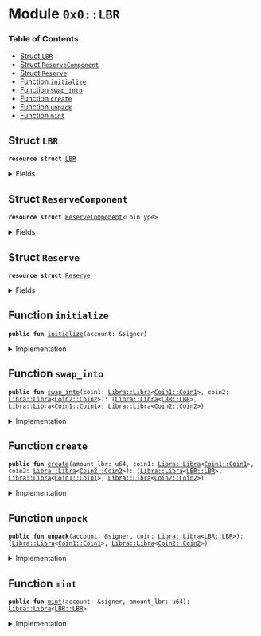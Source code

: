 
<a name="0x0_LBR"></a>

# Module `0x0::LBR`

### Table of Contents

-  [Struct `LBR`](#0x0_LBR_LBR)
-  [Struct `ReserveComponent`](#0x0_LBR_ReserveComponent)
-  [Struct `Reserve`](#0x0_LBR_Reserve)
-  [Function `initialize`](#0x0_LBR_initialize)
-  [Function `swap_into`](#0x0_LBR_swap_into)
-  [Function `create`](#0x0_LBR_create)
-  [Function `unpack`](#0x0_LBR_unpack)
-  [Function `mint`](#0x0_LBR_mint)



<a name="0x0_LBR_LBR"></a>

## Struct `LBR`



<pre><code><b>resource</b> <b>struct</b> <a href="#0x0_LBR">LBR</a>
</code></pre>



<details>
<summary>Fields</summary>


<dl>
<dt>

<code>dummy_field: bool</code>
</dt>
<dd>

</dd>
</dl>


</details>

<a name="0x0_LBR_ReserveComponent"></a>

## Struct `ReserveComponent`



<pre><code><b>resource</b> <b>struct</b> <a href="#0x0_LBR_ReserveComponent">ReserveComponent</a>&lt;CoinType&gt;
</code></pre>



<details>
<summary>Fields</summary>


<dl>
<dt>

<code>ratio: <a href="FixedPoint32.md#0x0_FixedPoint32_FixedPoint32">FixedPoint32::FixedPoint32</a></code>
</dt>
<dd>

</dd>
<dt>

<code>backing: <a href="Libra.md#0x0_Libra_Libra">Libra::Libra</a>&lt;CoinType&gt;</code>
</dt>
<dd>

</dd>
</dl>


</details>

<a name="0x0_LBR_Reserve"></a>

## Struct `Reserve`



<pre><code><b>resource</b> <b>struct</b> <a href="#0x0_LBR_Reserve">Reserve</a>
</code></pre>



<details>
<summary>Fields</summary>


<dl>
<dt>

<code>mint_cap: <a href="Libra.md#0x0_Libra_MintCapability">Libra::MintCapability</a>&lt;<a href="#0x0_LBR_LBR">LBR::LBR</a>&gt;</code>
</dt>
<dd>

</dd>
<dt>

<code>burn_cap: <a href="Libra.md#0x0_Libra_BurnCapability">Libra::BurnCapability</a>&lt;<a href="#0x0_LBR_LBR">LBR::LBR</a>&gt;</code>
</dt>
<dd>

</dd>
<dt>

<code>preburn_cap: <a href="Libra.md#0x0_Libra_Preburn">Libra::Preburn</a>&lt;<a href="#0x0_LBR_LBR">LBR::LBR</a>&gt;</code>
</dt>
<dd>

</dd>
<dt>

<code>coin1: <a href="#0x0_LBR_ReserveComponent">LBR::ReserveComponent</a>&lt;<a href="Coin1.md#0x0_Coin1_Coin1">Coin1::Coin1</a>&gt;</code>
</dt>
<dd>

</dd>
<dt>

<code>coin2: <a href="#0x0_LBR_ReserveComponent">LBR::ReserveComponent</a>&lt;<a href="Coin2.md#0x0_Coin2_Coin2">Coin2::Coin2</a>&gt;</code>
</dt>
<dd>

</dd>
</dl>


</details>

<a name="0x0_LBR_initialize"></a>

## Function `initialize`



<pre><code><b>public</b> <b>fun</b> <a href="#0x0_LBR_initialize">initialize</a>(account: &signer)
</code></pre>



<details>
<summary>Implementation</summary>


<pre><code><b>public</b> <b>fun</b> <a href="#0x0_LBR_initialize">initialize</a>(account: &signer) {
    // Register the <a href="#0x0_LBR">LBR</a> currency.
    <b>let</b> (mint_cap, burn_cap) = <a href="Libra.md#0x0_Libra_register_currency">Libra::register_currency</a>&lt;<a href="#0x0_LBR">LBR</a>&gt;(
        account,
        <a href="FixedPoint32.md#0x0_FixedPoint32_create_from_rational">FixedPoint32::create_from_rational</a>(1, 1), // exchange rate <b>to</b> <a href="#0x0_LBR">LBR</a>
        <b>true</b>,    // is_synthetic
        1000000, // scaling_factor = 10^6
        1000,    // fractional_part = 10^3
        b"<a href="#0x0_LBR">LBR</a>"
    );
    <b>let</b> preburn_cap = <a href="Libra.md#0x0_Libra_new_preburn_with_capability">Libra::new_preburn_with_capability</a>(&burn_cap);
    <b>let</b> coin1 = <a href="#0x0_LBR_ReserveComponent">ReserveComponent</a>&lt;<a href="Coin1.md#0x0_Coin1">Coin1</a>&gt; {
        ratio: <a href="FixedPoint32.md#0x0_FixedPoint32_create_from_rational">FixedPoint32::create_from_rational</a>(1, 2),
        backing: <a href="Libra.md#0x0_Libra_zero">Libra::zero</a>&lt;<a href="Coin1.md#0x0_Coin1">Coin1</a>&gt;(),
    };
    <b>let</b> coin2 = <a href="#0x0_LBR_ReserveComponent">ReserveComponent</a>&lt;<a href="Coin2.md#0x0_Coin2">Coin2</a>&gt; {
        ratio: <a href="FixedPoint32.md#0x0_FixedPoint32_create_from_rational">FixedPoint32::create_from_rational</a>(1, 2),
        backing: <a href="Libra.md#0x0_Libra_zero">Libra::zero</a>&lt;<a href="Coin2.md#0x0_Coin2">Coin2</a>&gt;(),
    };
    move_to(account, <a href="#0x0_LBR_Reserve">Reserve</a> { mint_cap, burn_cap, preburn_cap, coin1, coin2 });
}
</code></pre>



</details>

<a name="0x0_LBR_swap_into"></a>

## Function `swap_into`



<pre><code><b>public</b> <b>fun</b> <a href="#0x0_LBR_swap_into">swap_into</a>(coin1: <a href="Libra.md#0x0_Libra_Libra">Libra::Libra</a>&lt;<a href="Coin1.md#0x0_Coin1_Coin1">Coin1::Coin1</a>&gt;, coin2: <a href="Libra.md#0x0_Libra_Libra">Libra::Libra</a>&lt;<a href="Coin2.md#0x0_Coin2_Coin2">Coin2::Coin2</a>&gt;): (<a href="Libra.md#0x0_Libra_Libra">Libra::Libra</a>&lt;<a href="#0x0_LBR_LBR">LBR::LBR</a>&gt;, <a href="Libra.md#0x0_Libra_Libra">Libra::Libra</a>&lt;<a href="Coin1.md#0x0_Coin1_Coin1">Coin1::Coin1</a>&gt;, <a href="Libra.md#0x0_Libra_Libra">Libra::Libra</a>&lt;<a href="Coin2.md#0x0_Coin2_Coin2">Coin2::Coin2</a>&gt;)
</code></pre>



<details>
<summary>Implementation</summary>


<pre><code><b>public</b> <b>fun</b> <a href="#0x0_LBR_swap_into">swap_into</a>(
    coin1: <a href="Libra.md#0x0_Libra">Libra</a>&lt;<a href="Coin1.md#0x0_Coin1">Coin1</a>&gt;,
    coin2: <a href="Libra.md#0x0_Libra">Libra</a>&lt;<a href="Coin2.md#0x0_Coin2">Coin2</a>&gt;
): (<a href="Libra.md#0x0_Libra">Libra</a>&lt;<a href="#0x0_LBR">LBR</a>&gt;, <a href="Libra.md#0x0_Libra">Libra</a>&lt;<a href="Coin1.md#0x0_Coin1">Coin1</a>&gt;, <a href="Libra.md#0x0_Libra">Libra</a>&lt;<a href="Coin2.md#0x0_Coin2">Coin2</a>&gt;)
<b>acquires</b> <a href="#0x0_LBR_Reserve">Reserve</a> {
    <b>let</b> reserve = borrow_global_mut&lt;<a href="#0x0_LBR_Reserve">Reserve</a>&gt;(0xA550C18);
    <b>let</b> coin1_value = <a href="Libra.md#0x0_Libra_value">Libra::value</a>(&coin1);
    <b>let</b> coin2_value = <a href="Libra.md#0x0_Libra_value">Libra::value</a>(&coin2);
    <b>if</b> (coin1_value &lt;= 1 || coin2_value &lt;= 1) <b>return</b> (<a href="Libra.md#0x0_Libra_zero">Libra::zero</a>&lt;<a href="#0x0_LBR">LBR</a>&gt;(), coin1, coin2);
    <b>let</b> lbr_num_coin1 = <a href="FixedPoint32.md#0x0_FixedPoint32_divide_u64">FixedPoint32::divide_u64</a>(coin1_value - 1, *&reserve.coin1.ratio);
    <b>let</b> lbr_num_coin2 = <a href="FixedPoint32.md#0x0_FixedPoint32_divide_u64">FixedPoint32::divide_u64</a>(coin2_value - 1, *&reserve.coin2.ratio);
    <b>let</b> num_lbr = <b>if</b> (lbr_num_coin2 &lt; lbr_num_coin1) {
        lbr_num_coin2
    } <b>else</b> {
        lbr_num_coin1
    };
    <a href="#0x0_LBR_create">create</a>(num_lbr, coin1, coin2)
}
</code></pre>



</details>

<a name="0x0_LBR_create"></a>

## Function `create`



<pre><code><b>public</b> <b>fun</b> <a href="#0x0_LBR_create">create</a>(amount_lbr: u64, coin1: <a href="Libra.md#0x0_Libra_Libra">Libra::Libra</a>&lt;<a href="Coin1.md#0x0_Coin1_Coin1">Coin1::Coin1</a>&gt;, coin2: <a href="Libra.md#0x0_Libra_Libra">Libra::Libra</a>&lt;<a href="Coin2.md#0x0_Coin2_Coin2">Coin2::Coin2</a>&gt;): (<a href="Libra.md#0x0_Libra_Libra">Libra::Libra</a>&lt;<a href="#0x0_LBR_LBR">LBR::LBR</a>&gt;, <a href="Libra.md#0x0_Libra_Libra">Libra::Libra</a>&lt;<a href="Coin1.md#0x0_Coin1_Coin1">Coin1::Coin1</a>&gt;, <a href="Libra.md#0x0_Libra_Libra">Libra::Libra</a>&lt;<a href="Coin2.md#0x0_Coin2_Coin2">Coin2::Coin2</a>&gt;)
</code></pre>



<details>
<summary>Implementation</summary>


<pre><code><b>public</b> <b>fun</b> <a href="#0x0_LBR_create">create</a>(
    amount_lbr: u64,
    coin1: <a href="Libra.md#0x0_Libra">Libra</a>&lt;<a href="Coin1.md#0x0_Coin1">Coin1</a>&gt;,
    coin2: <a href="Libra.md#0x0_Libra">Libra</a>&lt;<a href="Coin2.md#0x0_Coin2">Coin2</a>&gt;
): (<a href="Libra.md#0x0_Libra">Libra</a>&lt;<a href="#0x0_LBR">LBR</a>&gt;, <a href="Libra.md#0x0_Libra">Libra</a>&lt;<a href="Coin1.md#0x0_Coin1">Coin1</a>&gt;, <a href="Libra.md#0x0_Libra">Libra</a>&lt;<a href="Coin2.md#0x0_Coin2">Coin2</a>&gt;)
<b>acquires</b> <a href="#0x0_LBR_Reserve">Reserve</a> {
    <b>if</b> (amount_lbr == 0) <b>return</b> (<a href="Libra.md#0x0_Libra_zero">Libra::zero</a>&lt;<a href="#0x0_LBR">LBR</a>&gt;(), coin1, coin2);
    <b>let</b> reserve = borrow_global_mut&lt;<a href="#0x0_LBR_Reserve">Reserve</a>&gt;(0xA550C18);
    <b>let</b> num_coin1 = 1 + <a href="FixedPoint32.md#0x0_FixedPoint32_multiply_u64">FixedPoint32::multiply_u64</a>(amount_lbr, *&reserve.coin1.ratio);
    <b>let</b> num_coin2 = 1 + <a href="FixedPoint32.md#0x0_FixedPoint32_multiply_u64">FixedPoint32::multiply_u64</a>(amount_lbr, *&reserve.coin2.ratio);
    <b>let</b> coin1_exact = <a href="Libra.md#0x0_Libra_withdraw">Libra::withdraw</a>(&<b>mut</b> coin1, num_coin1);
    <b>let</b> coin2_exact = <a href="Libra.md#0x0_Libra_withdraw">Libra::withdraw</a>(&<b>mut</b> coin2, num_coin2);
    <a href="Libra.md#0x0_Libra_deposit">Libra::deposit</a>(&<b>mut</b> reserve.coin1.backing, coin1_exact);
    <a href="Libra.md#0x0_Libra_deposit">Libra::deposit</a>(&<b>mut</b> reserve.coin2.backing, coin2_exact);
    (<a href="Libra.md#0x0_Libra_mint_with_capability">Libra::mint_with_capability</a>&lt;<a href="#0x0_LBR">LBR</a>&gt;(amount_lbr, &reserve.mint_cap), coin1, coin2)
}
</code></pre>



</details>

<a name="0x0_LBR_unpack"></a>

## Function `unpack`



<pre><code><b>public</b> <b>fun</b> <b>unpack</b>(account: &signer, coin: <a href="Libra.md#0x0_Libra_Libra">Libra::Libra</a>&lt;<a href="#0x0_LBR_LBR">LBR::LBR</a>&gt;): (<a href="Libra.md#0x0_Libra_Libra">Libra::Libra</a>&lt;<a href="Coin1.md#0x0_Coin1_Coin1">Coin1::Coin1</a>&gt;, <a href="Libra.md#0x0_Libra_Libra">Libra::Libra</a>&lt;<a href="Coin2.md#0x0_Coin2_Coin2">Coin2::Coin2</a>&gt;)
</code></pre>



<details>
<summary>Implementation</summary>


<pre><code><b>public</b> <b>fun</b> <b>unpack</b>(account: &signer, coin: <a href="Libra.md#0x0_Libra">Libra</a>&lt;<a href="#0x0_LBR">LBR</a>&gt;): (<a href="Libra.md#0x0_Libra">Libra</a>&lt;<a href="Coin1.md#0x0_Coin1">Coin1</a>&gt;, <a href="Libra.md#0x0_Libra">Libra</a>&lt;<a href="Coin2.md#0x0_Coin2">Coin2</a>&gt;)
<b>acquires</b> <a href="#0x0_LBR_Reserve">Reserve</a> {
    <b>let</b> reserve = borrow_global_mut&lt;<a href="#0x0_LBR_Reserve">Reserve</a>&gt;(0xA550C18);
    <b>let</b> ratio_multiplier = <a href="Libra.md#0x0_Libra_value">Libra::value</a>(&coin);
    <b>let</b> sender = <a href="Signer.md#0x0_Signer_address_of">Signer::address_of</a>(account);
    <a href="Libra.md#0x0_Libra_preburn_with_resource">Libra::preburn_with_resource</a>(coin, &<b>mut</b> reserve.preburn_cap, sender);
    <a href="Libra.md#0x0_Libra_burn_with_resource_cap">Libra::burn_with_resource_cap</a>(&<b>mut</b> reserve.preburn_cap, sender, &reserve.burn_cap);
    <b>let</b> coin1_amount = <a href="FixedPoint32.md#0x0_FixedPoint32_multiply_u64">FixedPoint32::multiply_u64</a>(ratio_multiplier, *&reserve.coin1.ratio);
    <b>let</b> coin2_amount = <a href="FixedPoint32.md#0x0_FixedPoint32_multiply_u64">FixedPoint32::multiply_u64</a>(ratio_multiplier, *&reserve.coin2.ratio);
    <b>let</b> coin1 = <a href="Libra.md#0x0_Libra_withdraw">Libra::withdraw</a>(&<b>mut</b> reserve.coin1.backing, coin1_amount);
    <b>let</b> coin2 = <a href="Libra.md#0x0_Libra_withdraw">Libra::withdraw</a>(&<b>mut</b> reserve.coin2.backing, coin2_amount);
    (coin1, coin2)
}
</code></pre>



</details>

<a name="0x0_LBR_mint"></a>

## Function `mint`



<pre><code><b>public</b> <b>fun</b> <a href="#0x0_LBR_mint">mint</a>(account: &signer, amount_lbr: u64): <a href="Libra.md#0x0_Libra_Libra">Libra::Libra</a>&lt;<a href="#0x0_LBR_LBR">LBR::LBR</a>&gt;
</code></pre>



<details>
<summary>Implementation</summary>


<pre><code><b>public</b> <b>fun</b> <a href="#0x0_LBR_mint">mint</a>(account: &signer, amount_lbr: u64): <a href="Libra.md#0x0_Libra">Libra</a>&lt;<a href="#0x0_LBR">LBR</a>&gt; <b>acquires</b> <a href="#0x0_LBR_Reserve">Reserve</a> {
    <b>let</b> reserve = borrow_global&lt;<a href="#0x0_LBR_Reserve">Reserve</a>&gt;(0xA550C18);
    <b>let</b> num_coin1 = 1 + <a href="FixedPoint32.md#0x0_FixedPoint32_multiply_u64">FixedPoint32::multiply_u64</a>(amount_lbr, *&reserve.coin1.ratio);
    <b>let</b> num_coin2 = 1 + <a href="FixedPoint32.md#0x0_FixedPoint32_multiply_u64">FixedPoint32::multiply_u64</a>(amount_lbr, *&reserve.coin2.ratio);
    <b>let</b> coin1 = <a href="Libra.md#0x0_Libra_mint">Libra::mint</a>&lt;<a href="Coin1.md#0x0_Coin1">Coin1</a>&gt;(account, num_coin1);
    <b>let</b> coin2 = <a href="Libra.md#0x0_Libra_mint">Libra::mint</a>&lt;<a href="Coin2.md#0x0_Coin2">Coin2</a>&gt;(account, num_coin2);
    <b>let</b> (lbr, leftover1, leftover2) = <a href="#0x0_LBR_create">create</a>(amount_lbr, coin1, coin2);
    <a href="Libra.md#0x0_Libra_destroy_zero">Libra::destroy_zero</a>(leftover1);
    <a href="Libra.md#0x0_Libra_destroy_zero">Libra::destroy_zero</a>(leftover2);
    lbr
}
</code></pre>



</details>
